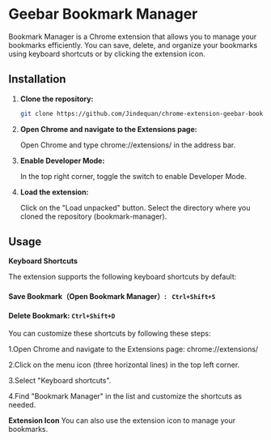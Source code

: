 # Geebar Bookmark Manager

Bookmark Manager is a Chrome extension that allows you to manage your bookmarks efficiently. You can save, delete, and organize your bookmarks using keyboard shortcuts or by clicking the extension icon.

## Installation

1. **Clone the repository:**

   ```bash
   git clone https://github.com/Jindequan/chrome-extension-geebar-bookmarks.git
   ```
2. **Open Chrome and navigate to the Extensions page:**

    Open Chrome and type chrome://extensions/ in the address bar.
3. **Enable Developer Mode:**

    In the top right corner, toggle the switch to enable Developer Mode.
4. **Load the extension:**

    Click on the "Load unpacked" button.
    Select the directory where you cloned the repository (bookmark-manager).
## Usage
**Keyboard Shortcuts**

The extension supports the following keyboard shortcuts by default:

#### Save Bookmark（Open Bookmark Manager）: ``` Ctrl+Shift+S```
#### Delete Bookmark: ```Ctrl+Shift+D```

You can customize these shortcuts by following these steps:

1.Open Chrome and navigate to the Extensions page: chrome://extensions/

2.Click on the menu icon (three horizontal lines) in the top left corner.

3.Select "Keyboard shortcuts".

4.Find "Bookmark Manager" in the list and customize the shortcuts as needed.

**Extension Icon**
You can also use the extension icon to manage your bookmarks.

